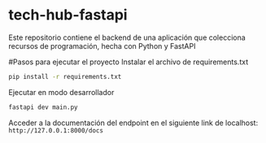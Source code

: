 # tech-hub-fastapi
Este repositorio contiene el backend de una aplicación que colecciona recursos de programación, hecha con Python y FastAPI

#Pasos para ejecutar el proyecto
Instalar el archivo de requirements.txt

```bash
pip install -r requirements.txt
```

Ejecutar en modo desarrollador
```bash
fastapi dev main.py
```

Acceder a la documentación del endpoint en el siguiente link de localhost: `http://127.0.0.1:8000/docs`



